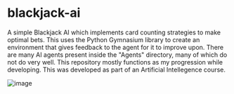 # blackjack-ai
A simple Blackjack AI which implements card counting strategies to make optimal bets. This uses the Python Gymnasium library to create an environment that gives feedback to the agent for it to improve upon. There are many AI agents present inside the "Agents" directory, many of which do not do very well. This repository mostly functions as my progression while developing. This was developed as part of an Artificial Intellegence course.

![image](https://github.com/GTatertots/blackjack-ai/assets/112660424/75e25aca-c789-4413-a173-206161afdddb)
